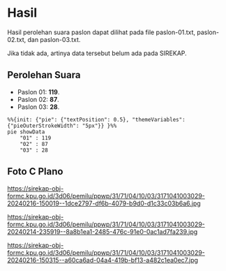 # Hasil

Hasil perolehan suara paslon dapat dilihat pada file paslon-01.txt, paslon-02.txt, dan paslon-03.txt.

Jika tidak ada, artinya data tersebut belum ada pada SIREKAP.

## Perolehan Suara

 * Paslon 01: **119**.
 * Paslon 02: **87**.
 * Paslon 03: **28**.

```mermaid
%%{init: {"pie": {"textPosition": 0.5}, "themeVariables": {"pieOuterStrokeWidth": "5px"}} }%%
pie showData
    "01" : 119
    "02" : 87
    "03" : 28
```
## Foto C Plano

https://sirekap-obj-formc.kpu.go.id/3d06/pemilu/ppwp/31/71/04/10/03/3171041003029-20240216-150019--1dce2797-df6b-4079-b9d0-d1c33c03b6a6.jpg

https://sirekap-obj-formc.kpu.go.id/3d06/pemilu/ppwp/31/71/04/10/03/3171041003029-20240214-235919--8a8b1ea1-2485-476c-91e0-0ac1ad7fa239.jpg

https://sirekap-obj-formc.kpu.go.id/3d06/pemilu/ppwp/31/71/04/10/03/3171041003029-20240216-150315--a60ca6ad-04a4-419b-bf13-a482c1ea0ec7.jpg

